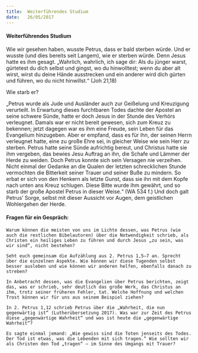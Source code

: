```yaml
---
title:  Weiterführendes Studium
date:   26/05/2017
---
```


#### Weiterführendes Studium

Wie wir gesehen haben, wusste Petrus, dass er bald sterben würde. Und er wusste (und dies bereits seit Langem), wie er sterben würde. Denn Jesus hatte es ihm gesagt. „Wahrlich, wahrlich, ich sage dir: Als du jünger warst, gürtetest du dich selbst und gingst, wo du hinwolltest; wenn du aber alt wirst, wirst du deine Hände ausstrecken und ein anderer wird dich gürten und führen, wo du nicht hinwillst.“ (Joh 21,18)

Wie starb er?

„Petrus wurde als Jude und Ausländer auch zur Geißelung und Kreuzigung verurteilt. In Erwartung dieses furchtbaren Todes dachte der Apostel an seine schwere Sünde, hatte er doch Jesus in der Stunde des Verhörs verleugnet. Damals war er nicht bereit gewesen, sich zum Kreuz zu bekennen; jetzt dagegen war es ihm eine Freude, sein Leben für das Evangelium hinzugeben. Aber er empfand, dass es für ihn, der seinen Herrn verleugnet hatte, eine zu große Ehre sei, in gleicher Weise wie sein Herr zu sterben. Petrus hatte seine Sünde aufrichtig bereut, und Christus hatte sie ihm vergeben, das bewies Jesu Auftrag an ihn, die Schafe und Lämmer der Herde zu weiden. Doch Petrus konnte sich sein Versagen nie verzeihen. Nicht einmal der Gedanke an die Qualen der letzten schrecklichen Stunde vermochten die Bitterkeit seiner Trauer und seiner Buße zu mindern. So erbat er sich von den Henkern als letzte Gunst, dass sie ihn mit dem Kopfe nach unten ans Kreuz schlugen. Diese Bitte wurde ihm gewährt, und so starb der große Apostel Petrus in dieser Weise.“ (WA 534 f.) Und doch galt Petrus’ Sorge, selbst mit dieser Aussicht vor Augen, dem geistlichen Wohlergehen der Herde.

#### Fragen für ein Gespräch:

`Warum können die meisten von uns im Lichte dessen, was Petrus (wie auch die restlichen Bibelautoren) über die Notwendigkeit schrieb, als Christen ein heiliges Leben zu führen und durch Jesus „zu sein, was wir sind“, nicht bestehen?`

`Seht euch gemeinsam die Aufzählung aus 2. Petrus 1,5–7 an. Sprecht über die einzelnen Aspekte. Wie können wir diese Tugenden selbst besser ausleben und wie können wir anderen helfen, ebenfalls danach zu streben?`

`In Anbetracht dessen, was die Evangelien über Petrus berichten, zeigt das, was er schrieb, sehr deutlich das große Werk, das Christus an ihm, trotz seiner früheren Fehler, tat. Welche Hoffnung und welchen Trost können wir für uns aus seinem Beispiel ziehen?`

`In 2. Petrus 1,12 schrieb Petrus über die „Wahrheit, die nun gegenwärtig ist“ (Lutherübersetzung 2017). Was war zur Zeit des Petrus diese „gegenwärtige Wahrheit“ und was ist heute die „gegenwärtige Wahrheit“?`

`Es sagte einmal jemand: „Wie gewiss sind die Toten jenseits des Todes. Der Tod ist etwas, was die Lebenden mit sich tragen.“ Wie sollten wir als Christen den Tod „tragen“ – im Sinne des Umgangs mit Trauer?`

